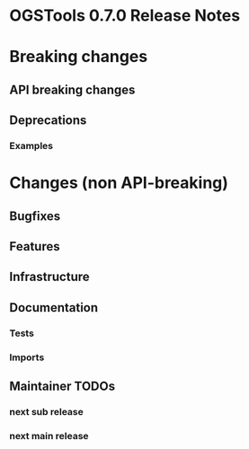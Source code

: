 # OGSTools 0.7.0 Release Notes

# Breaking changes

## API breaking changes

## Deprecations

### Examples

# Changes (non API-breaking)

## Bugfixes

## Features

## Infrastructure

## Documentation

### Tests

### Imports

## Maintainer TODOs

### next sub release

### next main release
